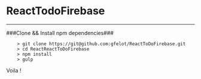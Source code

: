 ReactTodoFirebase
====

---

###Clone && Install npm dependencies###

```
	> git clone https://git@github.com:gfelot/ReactToDoFirebase.git
	> cd ReactReactToDoFirebase
	> npm install
	> gulp
```

Voila !
